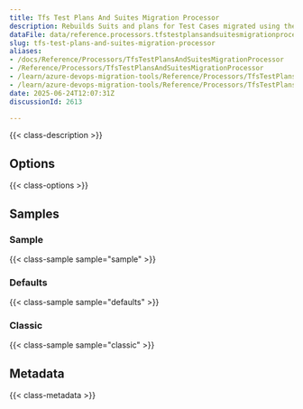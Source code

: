 ```yaml
---
title: Tfs Test Plans And Suites Migration Processor
description: Rebuilds Suits and plans for Test Cases migrated using the WorkItemMigration
dataFile: data/reference.processors.tfstestplansandsuitesmigrationprocessor.yaml
slug: tfs-test-plans-and-suites-migration-processor
aliases:
- /docs/Reference/Processors/TfsTestPlansAndSuitesMigrationProcessor
- /Reference/Processors/TfsTestPlansAndSuitesMigrationProcessor
- /learn/azure-devops-migration-tools/Reference/Processors/TfsTestPlansAndSuitesMigrationProcessor
- /learn/azure-devops-migration-tools/Reference/Processors/TfsTestPlansAndSuitesMigrationProcessor/index.md
date: 2025-06-24T12:07:31Z
discussionId: 2613

---
```

{{< class-description >}}

## Options

{{< class-options >}}

## Samples

### Sample

{{< class-sample sample="sample" >}}

### Defaults

{{< class-sample sample="defaults" >}}

### Classic

{{< class-sample sample="classic" >}}

## Metadata

{{< class-metadata >}}

